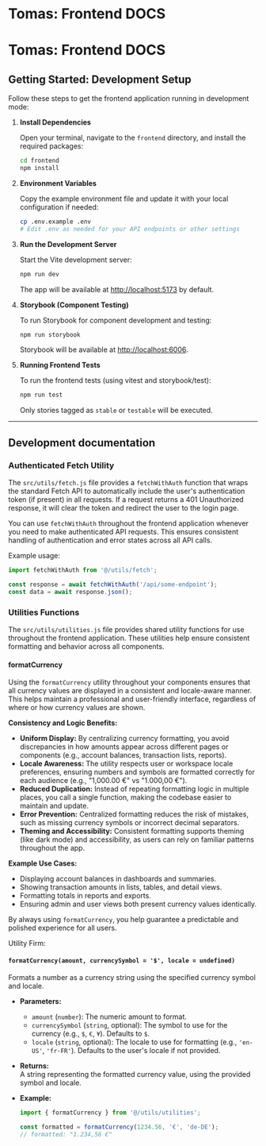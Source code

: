 # Tomas: Frontend DOCS 

# Tomas: Frontend DOCS 

## Getting Started: Development Setup

Follow these steps to get the frontend application running in development mode:

1. **Install Dependencies**

   Open your terminal, navigate to the `frontend` directory, and install the required packages:

   ```sh
   cd frontend
   npm install
   ```

2. **Environment Variables**

   Copy the example environment file and update it with your local configuration if needed:

   ```sh
   cp .env.example .env
   # Edit .env as needed for your API endpoints or other settings
   ```

3. **Run the Development Server**

   Start the Vite development server:

   ```sh
   npm run dev
   ```

   The app will be available at [http://localhost:5173](http://localhost:5173) by default.

4. **Storybook (Component Testing)**

   To run Storybook for component development and testing:

   ```sh
   npm run storybook
   ```

   Storybook will be available at [http://localhost:6006](http://localhost:6006).

5. **Running Frontend Tests**

   To run the frontend tests (using vitest and storybook/test):

   ```sh
   npm run test
   ```

   Only stories tagged as `stable` or `testable` will be executed.

---

## Development documentation 


### Authenticated Fetch Utility

The `src/utils/fetch.js` file provides a `fetchWithAuth` function that wraps the standard Fetch API to automatically include the user's authentication token (if present) in all requests. If a request returns a 401 Unauthorized response, it will clear the token and redirect the user to the login page.

You can use `fetchWithAuth` throughout the frontend application whenever you need to make authenticated API requests. This ensures consistent handling of authentication and error states across all API calls.

Example usage:
```js
import fetchWithAuth from '@/utils/fetch';

const response = await fetchWithAuth('/api/some-endpoint');
const data = await response.json();
```

### Utilities Functions

The `src/utils/utilities.js` file provides shared utility functions for use throughout the frontend application. These utilities help ensure consistent formatting and behavior across all components.

#### formatCurrency

Using the `formatCurrency` utility throughout your components ensures that all currency values are displayed in a consistent and locale-aware manner. This helps maintain a professional and user-friendly interface, regardless of where or how currency values are shown.

**Consistency and Logic Benefits:**

- **Uniform Display:** By centralizing currency formatting, you avoid discrepancies in how amounts appear across different pages or components (e.g., account balances, transaction lists, reports).
- **Locale Awareness:** The utility respects user or workspace locale preferences, ensuring numbers and symbols are formatted correctly for each audience (e.g., "1,000.00 €" vs "1.000,00 €").
- **Reduced Duplication:** Instead of repeating formatting logic in multiple places, you call a single function, making the codebase easier to maintain and update.
- **Error Prevention:** Centralized formatting reduces the risk of mistakes, such as missing currency symbols or incorrect decimal separators.
- **Theming and Accessibility:** Consistent formatting supports theming (like dark mode) and accessibility, as users can rely on familiar patterns throughout the app.

**Example Use Cases:**

- Displaying account balances in dashboards and summaries.
- Showing transaction amounts in lists, tables, and detail views.
- Formatting totals in reports and exports.
- Ensuring admin and user views both present currency values identically.

By always using `formatCurrency`, you help guarantee a predictable and polished experience for all users.

Utility Firm: 
 #### `formatCurrency(amount, currencySymbol = '$', locale = undefined)`

Formats a number as a currency string using the specified currency symbol and locale.

- **Parameters:**
  - `amount` (`number`): The numeric amount to format.
  - `currencySymbol` (`string`, optional): The symbol to use for the currency (e.g., `$`, `€`, `¥`). Defaults to `$`.
  - `locale` (`string`, optional): The locale to use for formatting (e.g., `'en-US'`, `'fr-FR'`). Defaults to the user's locale if not provided.

- **Returns:**  
  A string representing the formatted currency value, using the provided symbol and locale.

- **Example:**
  ```js
  import { formatCurrency } from '@/utils/utilities';

  const formatted = formatCurrency(1234.56, '€', 'de-DE');
  // formatted: "1.234,56 €"
  ```





